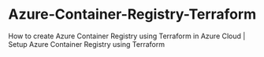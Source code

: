 # Azure-Container-Registry-Terraform
How to create Azure Container Registry using Terraform in Azure Cloud | Setup Azure Container Registry using Terraform
